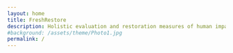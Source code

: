 ```yaml
---
layout: home
title: FreshRestore
description: Holistic evaluation and restoration measures of human impacts on freshwater ecosystems across biogeographical gradients
#background: /assets/theme/Photo1.jpg
permalink: /
---
```

